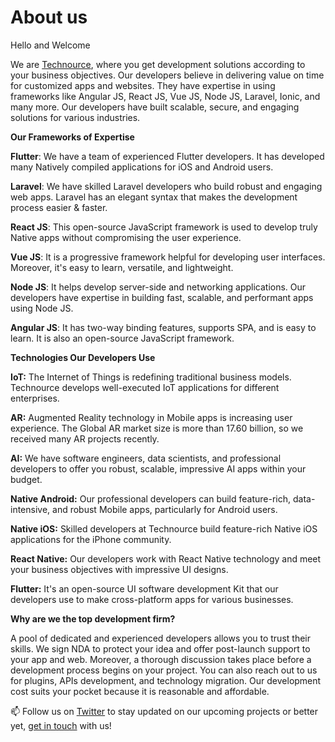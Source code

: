 # About us
Hello and Welcome

We are [Technource](https://www.technource.com), where you get development solutions according to your business objectives. Our developers believe in delivering value on time for customized apps and websites. They have expertise in using frameworks like Angular JS, React JS, Vue JS, Node JS, Laravel, Ionic, and many more. Our developers have built scalable, secure, and engaging solutions for various industries.

**Our Frameworks of Expertise**

**Flutter**: We have a team of experienced Flutter developers. It has developed many Natively compiled applications for iOS and Android users.

**Laravel**: We have skilled Laravel developers who build robust and engaging web apps. Laravel has an elegant syntax that makes the development process easier & faster.

 **React JS**: This open-source JavaScript framework is used to develop truly Native apps without compromising the user experience. 

**Vue JS**: It is a progressive framework helpful for developing user interfaces. Moreover, it's easy to learn, versatile, and lightweight.
 
**Node JS**: It helps develop server-side and networking applications. Our developers have expertise in building fast, scalable, and performant apps using Node JS.

**Angular JS**: It has two-way binding features, supports SPA, and is easy to learn. It is also an open-source JavaScript framework.

**Technologies Our Developers Use**

**IoT:** The Internet of Things is redefining traditional business models. Technource develops well-executed IoT applications for different enterprises.

**AR:** Augmented Reality technology in Mobile apps is increasing user experience. The Global AR market size is more than 17.60 billion, so we received many AR projects recently.

**AI:** We have software engineers, data scientists, and professional developers to offer you robust, scalable, impressive AI apps within your budget.

**Native Android:** Our professional developers can build feature-rich, data-intensive, and robust Mobile apps, particularly for Android users.

**Native iOS:** Skilled developers at Technource build feature-rich Native iOS applications for the iPhone community. 

**React Native:** Our developers work with React Native technology and meet your business objectives with impressive UI designs.

**Flutter:** It's an open-source UI software development Kit that our developers use to make cross-platform apps for various businesses.

**Why are we the top development firm?**

A pool of dedicated and experienced developers allows you to trust their skills. We sign NDA to protect your idea and offer post-launch support to your app and web. Moreover, a thorough discussion takes place before a development process begins on your project. You can also reach out to us for plugins, APIs development, and technology migration. Our development cost suits your pocket because it is reasonable and affordable.

📫 Follow us on [Twitter](https://twitter.com/Technource/) to stay updated on our upcoming projects or better yet, [get in touch](https://www.technource.com/inquiry/) with us!

